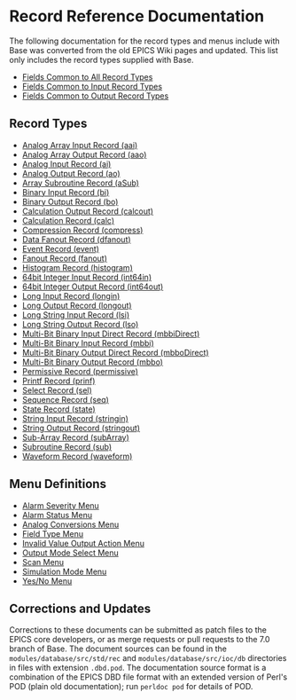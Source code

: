 # Record Reference Documentation

The following documentation for the record types and menus include with Base was
converted from the old EPICS Wiki pages and updated. This list only includes the
record types supplied with Base.

* [Fields Common to All Record Types](dbCommonRecord.html)
* [Fields Common to Input Record Types](dbCommonInput.html)
* [Fields Common to Output Record Types](dbCommonOutput.html)

## Record Types

* [Analog Array Input Record (aai)](aaiRecord.html)
* [Analog Array Output Record (aao)](aaoRecord.html)
* [Analog Input Record (ai)](aiRecord.html)
* [Analog Output Record (ao)](aoRecord.html)
* [Array Subroutine Record (aSub)](aSubRecord.html)
* [Binary Input Record (bi)](biRecord.html)
* [Binary Output Record (bo)](boRecord.html)
* [Calculation Output Record (calcout)](calcoutRecord.html)
* [Calculation Record (calc)](calcRecord.html)
* [Compression Record (compress)](compressRecord.html)
* [Data Fanout Record (dfanout)](dfanoutRecord.html)
* [Event Record (event)](eventRecord.html)
* [Fanout Record (fanout)](fanoutRecord.html)
* [Histogram Record (histogram)](histogramRecord.html)
* [64bit Integer Input Record (int64in)](int64inRecord.html)
* [64bit Integer Output Record (int64out)](int64outRecord.html)
* [Long Input Record (longin)](longinRecord.html)
* [Long Output Record (longout)](longoutRecord.html)
* [Long String Input Record (lsi)](lsiRecord.html)
* [Long String Output Record (lso)](lsoRecord.html)
* [Multi-Bit Binary Input Direct Record (mbbiDirect)](mbbiDirectRecord.html)
* [Multi-Bit Binary Input Record (mbbi)](mbbiRecord.html)
* [Multi-Bit Binary Output Direct Record (mbboDirect)](mbboDirectRecord.html)
* [Multi-Bit Binary Output Record (mbbo)](mbboRecord.html)
* [Permissive Record (permissive)](permissiveRecord.html)
* [Printf Record (prinf)](printfRecord.html)
* [Select Record (sel)](selRecord.html)
* [Sequence Record (seq)](seqRecord.html)
* [State Record (state)](stateRecord.html)
* [String Input Record (stringin)](stringinRecord.html)
* [String Output Record (stringout)](stringoutRecord.html)
* [Sub-Array Record (subArray)](subArrayRecord.html)
* [Subroutine Record (sub)](subRecord.html)
* [Waveform Record (waveform)](waveformRecord.html)

## Menu Definitions

* [Alarm Severity Menu](menuAlarmSevr.html)
* [Alarm Status Menu](menuAlarmStat.html)
* [Analog Conversions Menu](menuConvert.html)
* [Field Type Menu](menuFtype.html)
* [Invalid Value Output Action Menu](menuIvoa.html)
* [Output Mode Select Menu](menuOmsl.html)
* [Scan Menu](menuScan.html)
* [Simulation Mode Menu](menuSimm.html)
* [Yes/No Menu](menuYesNo.html)

## Corrections and Updates

Corrections to these documents can be submitted as patch files to the EPICS core
developers, or as merge requests or pull requests to the 7.0 branch of Base.
The document sources can be found in the `modules/database/src/std/rec` and
`modules/database/src/ioc/db` directories in files with extension `.dbd.pod`.
The documentation source format is a combination of the EPICS DBD file format
with an extended version of Perl's POD (plain old documentation); run `perldoc
pod` for details of POD.
